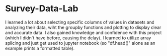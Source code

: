 # Survey-Data-Lab

I learned a lot about selecting specific columns of values in datasets and analyzing their data, wiht the groupby functions and plotting to display clear and accurate data. I also gained knowledge and confidence with this project (which I didn't have before, causing the delay). I learned to utilize array splicing and just get used to jupyter notebook (so "df.head()" alone as an example prints a formatted table).
